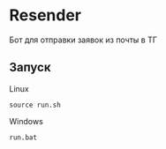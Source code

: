 # Resender

Бот для отправки заявок из почты в ТГ

## Запуск

Linux

`source run.sh`

Windows

`run.bat`
